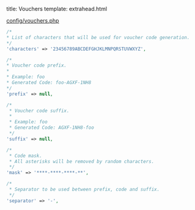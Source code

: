 title: Vouchers
template: extrahead.html

<a href="hhttps://github.com/Devsome/silkroad-laravel/blob/master/config/vouchers.php" target="_blank">config/vouchers.php</a>

```php
/*
* List of characters that will be used for voucher code generation.
*/
'characters' => '23456789ABCDEFGHJKLMNPQRSTUVWXYZ',
```

```php
/*
* Voucher code prefix.
*
* Example: foo
* Generated Code: foo-AGXF-1NH8
*/
'prefix' => null,
```


```php
/*
 * Voucher code suffix.
 *
 * Example: foo
 * Generated Code: AGXF-1NH8-foo
 */
'suffix' => null,
```

```php
/*
 * Code mask.
 * All asterisks will be removed by random characters.
 */
'mask' => '****-****-****-**',
```

```php
/*
 * Separator to be used between prefix, code and suffix.
 */
'separator' => '-',
```
